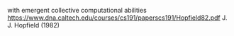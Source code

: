 with emergent collective computational abilities
https://www.dna.caltech.edu/courses/cs191/paperscs191/Hopfield82.pdf
J. J. Hopfield (1982)